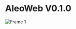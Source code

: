# AleoWeb V0.1.0
![Frame 1](https://user-images.githubusercontent.com/109035197/219700021-626260a1-ea98-4e64-a5a2-c6ccd6e88058.png)
